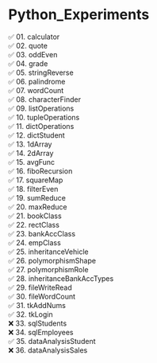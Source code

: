 # Python_Experiments

✅ 01. calculator<br/>
✅ 02. quote<br/>
✅ 03. oddEven<br/>
✅ 04. grade<br/>
✅ 05. stringReverse<br/>
✅ 06. palindrome<br/>
✅ 07. wordCount<br/>
✅ 08. characterFinder<br/>
✅ 09. listOperations<br/>
✅ 10. tupleOperations<br/>
✅ 11. dictOperations<br/>
✅ 12. dictStudent<br/>
✅ 13. 1dArray<br/>
✅ 14. 2dArray<br/>
✅ 15. avgFunc<br/>
✅ 16. fiboRecursion<br/>
✅ 17. squareMap<br/>
✅ 18. filterEven<br/>
✅ 19. sumReduce<br/>
✅ 20. maxReduce<br/>
✅ 21. bookClass<br/>
✅ 22. rectClass<br/>
✅ 23. bankAccClass<br/>
✅ 24. empClass<br/>
✅ 25. inheritanceVehicle<br/>
✅ 26. polymorphismShape<br/>
✅ 27. polymorphismRole<br/>
✅ 28. inheritanceBankAccTypes<br/>
✅ 29. fileWriteRead<br/>
✅ 30. fileWordCount<br/>
✅ 31. tkAddNums<br/>
✅ 32. tkLogin<br/>
❌ 33. sqlStudents<br/>
❌ 34. sqlEmployees<br/>
✅ 35. dataAnalysisStudent<br/>
❌ 36. dataAnalysisSales<br/>
